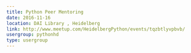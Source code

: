 ```yaml
---
title: Python Peer Mentoring
date: 2016-11-16
location: DAI Library , Heidelberg
link: http://www.meetup.com/HeidelbergPython/events/tqzbtlyvpbvb/
usergroup: pythonhd
type: usergroup
---
```

